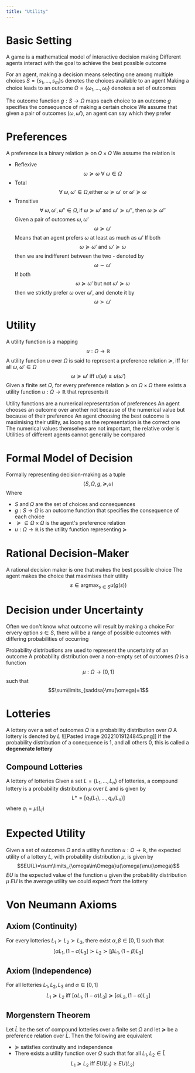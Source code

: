 ```yaml
---
title: "Utility"
---
```


# Basic Setting
A game is a mathematical model of interactive decision making
Different agents interact with the goal to achieve the best possible outcome

For an agent, making a decision means selecting one among multiple choices
$S = \{s_1,...,s_m\}$s denotes the choices available to an agent
Making a choice leads to an outcome
$\Omega = \{\omega_1,...,\omega_t\}$ denotes a set of outcomes

The outcome function $g:S\rightarrow \Omega$ maps each choice to an outcome
$g$ specifies the consequence of making a certain choice
We assume that given a pair of outcomes $(\omega,\omega ')$, an agent can say which they prefer
# Preferences
A preference is a binary relation $\succeq$ on $\Omega \times \Omega$
We assume the relation is
- Reflexive $$\omega \succeq \omega \text{ } \forall \text{ } \omega \in \Omega$$
- Total $$\forall \text{ } \omega, \omega '\in \Omega\text{,either }\omega \succeq \omega' \text{ or }\omega' \succeq \omega$$
- Transitive $$\forall\text{ }\omega,\omega',\omega''\in\Omega, \text{if } \omega\succeq\omega'\text{ and }\omega'\succeq\omega''\text{, then }\omega\succeq\omega'' $$
Given a pair of outcomes $\omega,\omega'$ $$\omega\succeq\omega'$$
Means that an agent prefers $\omega$ at least as much as $\omega'$
If both $$\omega\succeq\omega'\text{ and }\omega'\succeq\omega$$
then we are indifferent between the two - denoted by $$\omega \sim\omega'$$
If both $$\omega\succeq\omega'\text{ but not }\omega'\succeq\omega$$
then we strictly prefer $\omega$ over $\omega'$, and denote it by $$\omega\succ\omega'$$
# Utility
A utility function is a mapping $$u:\Omega\rightarrow\mathbb{R}$$
A utility function $u$ over $\Omega$ is said to represent a preference relation $\succeq$, iff for all $\omega,\omega'\in\Omega$ $$\omega\succeq\omega'\text{ iff }u(\omega)\geq u( \omega' )$$
Given a finite set $\Omega$, for every preference relation $\succeq$ on $\Omega\times\Omega$ there exists a utility function $u:\Omega\rightarrow\mathbb{R}$ that represents it

Utility functions are a numerical representation of preferences
An agent chooses an outcome over another not because of the numerical value but because of their preference
An agent choosing the best outcome is maximising their utility, as loong as the representation is the correct one
The numerical values themselves are not important, the relative order is
Utilities of different agents cannot generally be compared
# Formal Model of Decision
Formally representing decision-making as a tuple $$\langle S,\Omega ,g,\succeq ,u\rangle$$
Where
- $S$ and $\Omega$ are the set of choices and consequences
- $g:S\rightarrow\Omega$ is an outcome function that specifies the consequence of each choice
- $\succeq\subseteq\Omega\times\Omega$ is the agent's preference relation
- $u:\Omega\rightarrow\mathbb{R}$ is the utility function representing $\succeq$
# Rational Decision-Maker
A rational decision maker is one that makes the best possible choice
The agent makes the choice that maximises their utility $$s\in \text{argmax}_{s\in S}u(g(s))$$
# Decision under Uncertainty
Often we don't know what outcome will result by making a choice
For ervery option $s\in S$, there will be a range of possible outcomes with differing probabilities of occurring

Probability distributions are used to represent the uncertainty of an outcome
A probability distribution over a non-empty set of outcomes $\Omega$ is a function $$\mu:\Omega\rightarrow[0,1]$$
such that $$\sum\limits_{saddsa}\mu(\omega)=1$$
# Lotteries
A lottery over a set of outcomes $\Omega$ is a probability distribution over $\Omega$
A lottery is denoted by $L$
![[Pasted image 20221019124845.png]]
If the probability distribution of a conequence is 1, and all others 0, this is called a **degenerate lottery**
## Compound Lotteries
A lottery of lotteries
Given a set $L=\{L_1,...,L_n\}$ of lotteries, a compound lottery is a probability distribution $\mu$ over $L$ and is given by $$L*=[q_1(L_1),...,q_n(L_n)]$$
where $q_i=\mu(L_i)$
# Expected Utility
Given a set of outcomes $\Omega$ and a utility function $u:\Omega\rightarrow\mathbb{R}$, the expected utility of a lottery $L$, with probability distribution $\mu$, is given by $$EU(L)=\sum\limits_{\omega\in\Omega}u(\omega)\mu(\omega)$$
$EU$ is the expected value of the function $u$ given the probability distribution $\mu$
$EU$ is the average utility we could expect from the lottery
# Von Neumann Axioms
## Axiom (Continuity)
For every lotteries $L_1\succ L_2\succ L_3$, there exist $\alpha ,\beta \in [0,1]$ such that $$[\alpha L_1,(1-\alpha)L_3]\succ L_2 \succ [\beta L_1,(1-\beta)L_3]$$
## Axiom (Independence)
For all lotteries $L_1,L_2,L_3$ and $\alpha\in [0,1]$ $$L_1\succeq L_2\text{ iff }[\alpha L_1,(1-\alpha)L_3]\succeq[\alpha L_2, (1-\alpha)L_3]$$
## Morgenstern Theorem
Let $\hat{L}$ be the set of compound lotteries over a finite set $\Omega$ and let $\succeq$ be a preference relation over $\hat{L}$. Then the following are equivalent
- $\succeq$ satisfies continuity and independence
- There exists a utility function over $\Omega$ such that for all $L_1,L_2\in \hat{L}$ $$L_1\succeq L_2\text{ iff }EU(L_1)\geq EU(L_2)$$